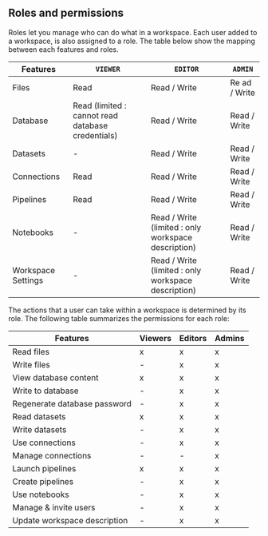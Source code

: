 ## Roles and permissions

Roles let you manage who can do what in a workspace. Each user added to a workspace, is also assigned to a role.
The table below show the mapping between each features and roles.


| Features            | `VIEWER`                                          | `EDITOR`                                             | `ADMIN`       |
|---------------------|---------------------------------------------------|------------------------------------------------------|---------------|
| Files               | Read                                              | Read / Write                                         | Re ad / Write |
| Database            | Read (limited : cannot read database credentials) | Read / Write                                         | Read / Write  |
| Datasets            | -                                                 | Read / Write                                         | Read / Write  |
| Connections         | Read                                              | Read / Write                                         | Read / Write  |
| Pipelines           | Read                                              | Read / Write                                         | Read / Write  |
| Notebooks           | -                                                 | Read / Write (limited : only workspace description)  | Read / Write  |
| Workspace  Settings | -                                                 | Read / Write (limited : only workspace description)  | Read / Write  |

The actions that a user can take within a workspace is determined by its role. The following table summarizes the permissions for each role:

| Features                     | Viewers | Editors | Admins |
|------------------------------|---------|---------|--------|
| Read files                   | x       | x       | x      |
| Write files                  | -       | x       | x      |
| View database content        | x       | x       | x      |
| Write to database            | -       | x       | x      |
| Regenerate database password | -       | x       | x      |
| Read datasets                | x       | x       | x      |
| Write datasets               | -       | x       | x      |
| Use connections              | -       | x       | x      |
| Manage connections           | -       | -       | x      |
| Launch pipelines             | x       | x       | x      |
| Create pipelines             | -       | x       | x      |
| Use notebooks                | -       | x       | x      |
| Manage & invite users        | -       | x       | x      |
| Update workspace description | -       | x       | x      |
